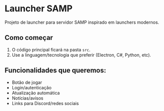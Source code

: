 # Launcher SAMP

Projeto de launcher para servidor SAMP inspirado em launchers modernos.

## Como começar

1. O código principal ficará na pasta `src`.
2. Use a linguagem/tecnologia que preferir (Electron, C#, Python, etc).

## Funcionalidades que queremos:
- Botão de jogar
- Login/autenticação
- Atualização automática
- Notícias/avisos
- Links para Discord/redes sociais
